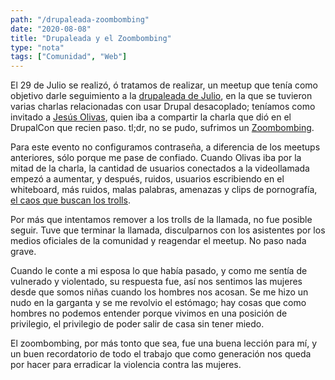 ```yaml
---
path: "/drupaleada-zoombombing"
date: "2020-08-08"
title: "Drupaleada y el Zoombombing"
type: "nota"
tags: ["Comunidad", "Web"]
---
```


El 29 de Julio se realiz&oacute;, &oacute; tratamos de realizar, un meetup que ten&iacute;a como objetivo darle seguimiento a la [drupaleada de Julio](https://youtu.be/oVzqTdqSPR0), en la que se tuvieron varias charlas relacionadas con usar Drupal desacoplado; ten&iacute;amos como invitado a [Jes&uacute;s Olivas](https://www.linkedin.com/in/jmolivas), quien iba a compartir la charla que di&oacute; en el DrupalCon que recien paso. tl;dr, no se pudo, sufrimos un [Zoombombing](https://en.wikipedia.org/wiki/Zoombombing).

Para este evento no configuramos contraseña, a diferencia de los meetups anteriores, s&oacute;lo porque me pase de confiado. Cuando Olivas iba por la mitad de la charla, la cantidad de usuarios conectados a la videollamada empez&oacute; a aumentar, y despu&eacute;s, ruidos, usuarios escribiendo en el whiteboard, m&aacute;s ruidos, malas palabras, amenazas y clips de pornograf&iacute;a, [el caos que buscan los trolls](https://www.vice.com/en_us/article/m7je5y/zoom-bombers-private-calls-disturbing-content).

Por m&aacute;s que intentamos remover a los trolls de la llamada, no fue posible seguir. Tuve que terminar la llamada, disculparnos con los asistentes por los medios oficiales de la comunidad y reagendar el meetup. No paso nada grave.

Cuando le conte a mi esposa lo que hab&iacute;a pasado, y como me sent&iacute;a de vulnerado y violentado, su respuesta fue, as&iacute; nos sentimos las mujeres desde que somos niñas cuando los hombres nos acosan. Se me hizo un nudo en la garganta y se me revolvio el est&oacute;mago; hay cosas que como hombres no podemos entender porque vivimos en una posici&oacute;n de privilegio, el privilegio de poder salir de casa sin tener miedo.

El zoombombing, por m&aacute;s tonto que sea, fue una buena lecci&oacute;n para m&iacute;, y un buen recordatorio de todo el trabajo que como generaci&oacute;n nos queda por hacer para erradicar la violencia contra las mujeres.
